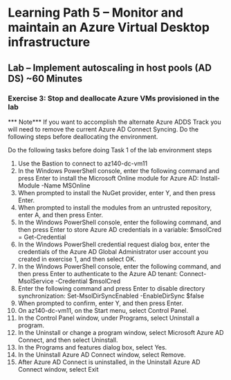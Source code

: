 # Learning Path 5 – Monitor and maintain an Azure Virtual Desktop infrastructure

## Lab – Implement autoscaling in host pools (AD DS) ~60 Minutes

### Exercise 3: Stop and deallocate Azure VMs provisioned in the lab

*** Note*** If you want to accomplish the alternate Azure ADDS Track you will need to remove the current Azure AD Connect Syncing.  Do the following steps before deallocating the environment.  <br>

Do the following tasks before doing Task 1 of the lab environment steps <br>

1. Use the Bastion to connect to az140-dc-vm11 <br>
2. In the Windows PowerShell console, enter the following command and press Enter to install the Microsoft Online module for Azure AD:
Install-Module -Name MSOnline <br>
3. When prompted to install the NuGet provider, enter Y, and then press Enter. <br>
4.  When prompted to install the modules from an untrusted repository, enter A, and then press Enter. <br>
5. In the Windows PowerShell console, enter the following command, and then press Enter to store Azure AD credentials in a variable:
$msolCred = Get-Credential <br>
6. In the Windows PowerShell credential request dialog box, enter the credentials of the Azure AD Global Administrator user account you created in exercise 1, and then select OK. <br>
7. In the Windows PowerShell console, enter the following command, and then press Enter to authenticate to the Azure AD tenant:
Connect-MsolService -Credential $msolCred <br>
8. Enter the following command and press Enter to disable directory synchronization:
Set-MsolDirSyncEnabled -EnableDirSync $false <br>
9. When prompted to confirm, enter Y, and then press Enter. <br>
10. On az140-dc-vm11, on the Start menu, select Control Panel. <br>
11. In the Control Panel window, under Programs, select Uninstall a program. <br>
12. In the Uninstall or change a program window, select Microsoft Azure AD Connect, and then select Uninstall. <br>
13. In the Programs and features dialog box, select Yes. <br>
14. In the Uninstall Azure AD Connect window, select Remove. <br>
15. After Azure AD Connect is uninstalled, in the Uninstall Azure AD Connect window, select Exit <br>

